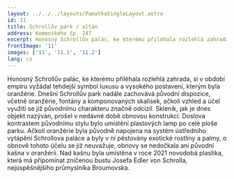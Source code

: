 ```yaml
---
layout: ../../../layouts/PamatkaSingleLayout.astro
id: 11
title: Schrollův park / altán
address: Komenského čp. 247
excerpt: Honosný Schrollův palác, ke kterému přiléhala rozlehlá zahrada, si v období empíru vyžádal tehdejší symbol luxusu a vysokého postavení, kterým byla oranžérie. Dnešní Schrollův park nadále zachovává původní dispozice, včetně oranžérie, fontány a komponovaných skalisek, ačkoli vzhled a účel využití se již původnímu charakteru značně odcizil. Skleník, jak je dnes objekt nazýván, prošel v nedávné době obnovou konstrukcí.
frontImage: '11'
images: ['11', '11.1', '11.2']
lang: cs
---
```

Honosný Schrollův palác, ke kterému přiléhala rozlehlá zahrada, si v období empíru vyžádal tehdejší symbol luxusu a vysokého postavení, kterým byla oranžérie. Dnešní Schrollův park nadále zachovává původní dispozice, včetně oranžérie, fontány a komponovaných skalisek, ačkoli vzhled a účel využití se již původnímu charakteru značně odcizil. Skleník, jak je dnes objekt nazýván, prošel v nedávné době obnovou konstrukcí. Doslova kontrastem původnímu stylu bylo umístění plastových lamp po celé ploše parku. Ačkoli oranžérie byla původně napojena na systém ústředního vytápění Schrollova paláce a byly v ní pěstovány exotické rostliny a palmy, o obnově tohoto účelu se již neuvažuje, obnovy se nedočkala ani původní kašna v oranžérii. Nad kašnu byla umístěna v roce 2021 novodobá plastika, která má připomínat zničenou bustu Josefa Edler von Schrolla, nejúspěšnějšího průmyslníka Broumovska.


